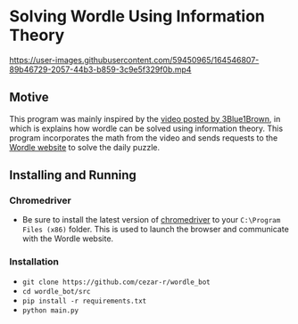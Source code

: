 # Solving Wordle Using Information Theory

https://user-images.githubusercontent.com/59450965/164546807-89b46729-2057-44b3-b859-3c9e5f329f0b.mp4

## Motive
This program was mainly inspired by the [video posted by 3Blue1Brown](https://www.youtube.com/watch?v=v68zYyaEmEA&t=642s), in which is explains how wordle can be solved using information theory. This program incorporates the math from the video and sends requests to the [Wordle website](https://www.nytimes.com/games/wordle/index.html) to solve the daily puzzle.

## Installing and Running

### Chromedriver
- Be sure to install the latest version of [chromedriver](https://chromedriver.chromium.org/downloads) to your `C:\Program Files (x86)` folder. This is used to launch the browser and communicate with the Wordle website.

### Installation
- ```git clone https://github.com/cezar-r/wordle_bot```
- `cd wordle_bot/src`
- `pip install -r requirements.txt`
- `python main.py`
